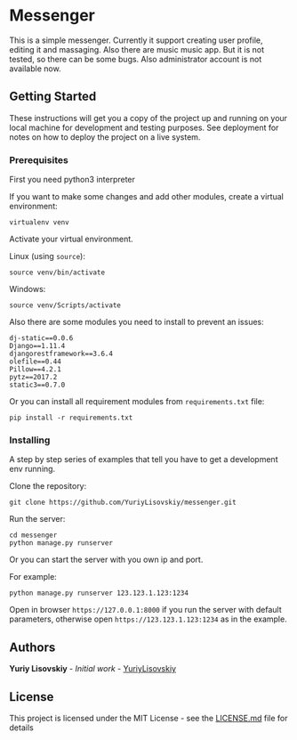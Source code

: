 # Messenger

This is a simple messenger. Currently it support creating user profile, editing it and massaging. Also there are music music app. But it is not tested, so there can be some bugs.
Also administrator account is not available now. 

## Getting Started

These instructions will get you a copy of the project up and running on your local machine for development and testing purposes. See deployment for notes on how to deploy the project on a live system.

### Prerequisites

First you need python3 interpreter

If you want to make some changes and add other modules, create a virtual environment:

```
virtualenv venv
```

Activate your virtual environment.

Linux (using `source`):

```
source venv/bin/activate
```

Windows:

```
source venv/Scripts/activate
```

Also there are some modules you need to install to prevent an issues:

```
dj-static==0.0.6
Django==1.11.4
djangorestframework==3.6.4
olefile==0.44
Pillow==4.2.1
pytz==2017.2
static3==0.7.0
```

Or you can install all requirement modules from `requirements.txt` file:
```
pip install -r requirements.txt
```

### Installing

A step by step series of examples that tell you have to get a development env running.

Clone the repository:
```
git clone https://github.com/YuriyLisovskiy/messenger.git
```
Run the server: 
```
cd messenger
python manage.py runserver
```
Or you can start the server with you own ip and port.

For example: 
```
python manage.py runserver 123.123.1.123:1234
```
Open in browser `https://127.0.0.1:8000` if you run the server with default parameters, otherwise open `https://123.123.1.123:1234` as in the example.

## Authors

**Yuriy Lisovskiy** - *Initial work* - [YuriyLisovskiy](https://github.com/PurpleBooth)


## License

This project is licensed under the MIT License - see the [LICENSE.md](LICENSE.md) file for details
